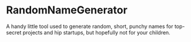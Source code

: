 RandomNameGenerator
===================

A handy little tool used to generate random, short, punchy names for top-secret projects and hip startups, but hopefully not for your children.